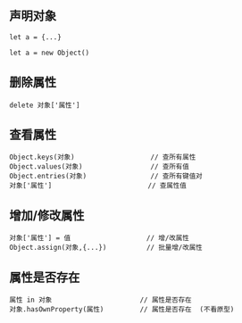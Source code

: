 ## 声明对象
```
let a = {...}

let a = new Object()
```



## 删除属性
```
delete 对象['属性']
```



## 查看属性
```
Object.keys(对象)                   // 查所有属性
Object.values(对象)                 // 查所有值
Object.entries(对象)                // 查所有键值对
对象['属性']                        // 查属性值
```



## 增加/修改属性
```
对象['属性'] = 值                   // 增/改属性
Object.assign(对象,{...})          // 批量增/改属性
```



## 属性是否存在
```
属性 in 对象                      // 属性是否存在
对象.hasOwnProperty(属性)         // 属性是否存在  (不看原型)
```

